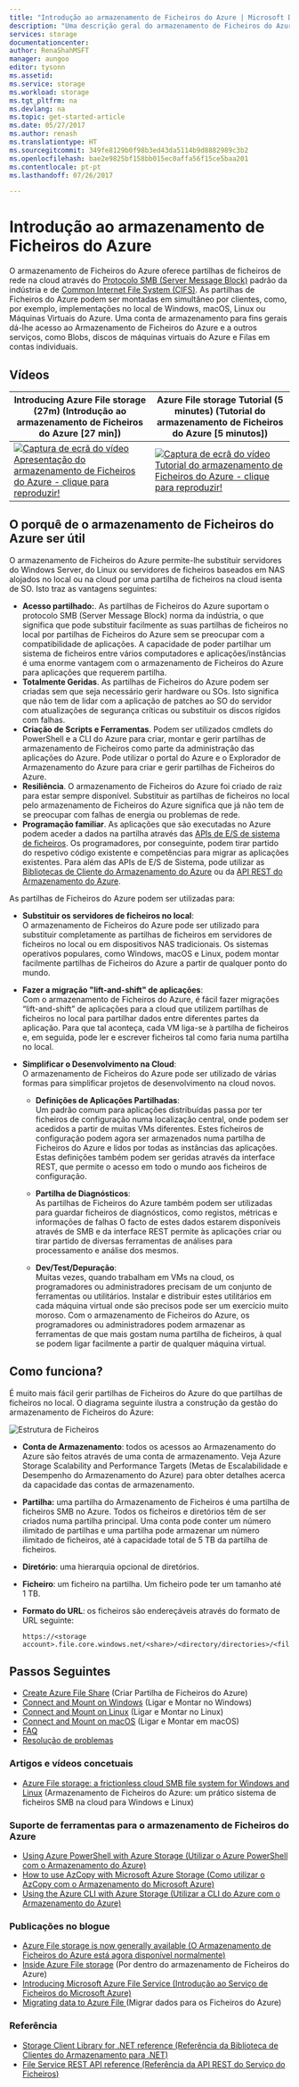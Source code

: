```yaml
---
title: "Introdução ao armazenamento de Ficheiros do Azure | Microsoft Docs"
description: "Uma descrição geral do armazenamento de Ficheiros do Azure, um serviço que lhe permite criar e utilizar partilhas de ficheiros de rede na Microsoft Cloud através da norma da indústria."
services: storage
documentationcenter: 
author: RenaShahMSFT
manager: aungoo
editor: tysonn
ms.assetid: 
ms.service: storage
ms.workload: storage
ms.tgt_pltfrm: na
ms.devlang: na
ms.topic: get-started-article
ms.date: 05/27/2017
ms.author: renash
ms.translationtype: HT
ms.sourcegitcommit: 349fe8129b0f98b3ed43da5114b9d8882989c3b2
ms.openlocfilehash: bae2e9825bf158bb015ec0affa56f15ce5baa201
ms.contentlocale: pt-pt
ms.lasthandoff: 07/26/2017

---
```


# <a name="introduction-to-azure-file-storage"></a>Introdução ao armazenamento de Ficheiros do Azure
O armazenamento de Ficheiros do Azure oferece partilhas de ficheiros de rede na cloud através do [Protocolo SMB (Server Message Block)](https://msdn.microsoft.com/library/windows/desktop/aa365233.aspx) padrão da indústria e de [Common Internet File System (CIFS)](https://technet.microsoft.com/library/cc939973.aspx). As partilhas de Ficheiros do Azure podem ser montadas em simultâneo por clientes, como, por exemplo, implementações no local de Windows, macOS, Linux ou Máquinas Virtuais do Azure. Uma conta de armazenamento para fins gerais dá-lhe acesso ao Armazenamento de Ficheiros do Azure e a outros serviços, como Blobs, discos de máquinas virtuais do Azure e Filas em contas individuais.



## <a name="videos"></a>Vídeos
| Introducing Azure File storage (27m) (Introdução ao armazenamento de Ficheiros do Azure [27 min]) | Azure File storage Tutorial (5 minutes) (Tutorial do armazenamento de Ficheiros do Azure [5 minutos])  |
|-|-|
| [![Captura de ecrã do vídeo Apresentação do armazenamento de Ficheiros do Azure - clique para reproduzir!](media/storage-file-storage/azure-files-introduction-video-snapshot1.png)](https://www.youtube.com/watch?v=zlrpomv5RLs) | [![Captura de ecrã do vídeo Tutorial do armazenamento de Ficheiros do Azure - clique para reproduzir!](media/storage-file-storage/azure-files-introduction-video-snapshot2.png)](https://channel9.msdn.com/Blogs/Azure/Azure-File-storage-with-Windows/) |

## <a name="why-azure-file-storage-is-useful"></a>O porquê de o armazenamento de Ficheiros do Azure ser útil
O armazenamento de Ficheiros do Azure permite-lhe substituir servidores do Windows Server, do Linux ou servidores de ficheiros baseados em NAS alojados no local ou na cloud por uma partilha de ficheiros na cloud isenta de SO. Isto traz as vantagens seguintes:

* **Acesso partilhado:**. As partilhas de Ficheiros do Azure suportam o protocolo SMB (Server Message Block) norma da indústria, o que significa que pode substituir facilmente as suas partilhas de ficheiros no local por partilhas de Ficheiros do Azure sem se preocupar com a compatibilidade de aplicações. A capacidade de poder partilhar um sistema de ficheiros entre vários computadores e aplicações/instâncias é uma enorme vantagem com o armazenamento de Ficheiros do Azure para aplicações que requerem partilha. 
* **Totalmente Geridas**. As partilhas de Ficheiros do Azure podem ser criadas sem que seja necessário gerir hardware ou SOs. Isto significa que não tem de lidar com a aplicação de patches ao SO do servidor com atualizações de segurança críticas ou substituir os discos rígidos com falhas.
* **Criação de Scripts e Ferramentas**. Podem ser utilizados cmdlets do PowerShell e a CLI do Azure para criar, montar e gerir partilhas de armazenamento de Ficheiros como parte da administração das aplicações do Azure. Pode utilizar o portal do Azure e o Explorador de Armazenamento do Azure para criar e gerir partilhas de Ficheiros do Azure. 
* **Resiliência**. O armazenamento de Ficheiros do Azure foi criado de raiz para estar sempre disponível. Substituir as partilhas de ficheiros no local pelo armazenamento de Ficheiros do Azure significa que já não tem de se preocupar com falhas de energia ou problemas de rede. 
* **Programação familiar**. As aplicações que são executadas no Azure podem aceder a dados na partilha através das [APIs de E/S de sistema de ficheiros](https://msdn.microsoft.com/library/system.io.file.aspx). Os programadores, por conseguinte, podem tirar partido do respetivo código existente e competências para migrar as aplicações existentes. Para além das APIs de E/S de Sistema, pode utilizar as [Bibliotecas de Cliente do Armazenamento do Azure](https://msdn.microsoft.com/library/azure/dn261237.aspx) ou da [API REST do Armazenamento do Azure](/rest/api/storageservices/file-service-rest-api).

As partilhas de Ficheiros do Azure podem ser utilizadas para:

* **Substituir os servidores de ficheiros no local**:  
    O armazenamento de Ficheiros do Azure pode ser utilizado para substituir completamente as partilhas de ficheiros em servidores de ficheiros no local ou em dispositivos NAS tradicionais. Os sistemas operativos populares, como Windows, macOS e Linux, podem montar facilmente partilhas de Ficheiros do Azure a partir de qualquer ponto do mundo.

* **Fazer a migração "lift-and-shift" de aplicações**:  
    Com o armazenamento de Ficheiros do Azure, é fácil fazer migrações “lift-and-shift” de aplicações para a cloud que utilizem partilhas de ficheiros no local para partilhar dados entre diferentes partes da aplicação. Para que tal aconteça, cada VM liga-se à partilha de ficheiros e, em seguida, pode ler e escrever ficheiros tal como faria numa partilha no local.

* **Simplificar o Desenvolvimento na Cloud**:  
    O armazenamento de Ficheiros do Azure pode ser utilizado de várias formas para simplificar projetos de desenvolvimento na cloud novos.
    * **Definições de Aplicações Partilhadas**:  
        Um padrão comum para aplicações distribuídas passa por ter ficheiros de configuração numa localização central, onde podem ser acedidos a partir de muitas VMs diferentes. Estes ficheiros de configuração podem agora ser armazenados numa partilha de Ficheiros do Azure e lidos por todas as instâncias das aplicações. Estas definições também podem ser geridas através da interface REST, que permite o acesso em todo o mundo aos ficheiros de configuração.

    * **Partilha de Diagnósticos**:  
        As partilhas de Ficheiros do Azure também podem ser utilizadas para guardar ficheiros de diagnósticos, como registos, métricas e informações de falhas O facto de estes dados estarem disponíveis através de SMB e da interface REST permite às aplicações criar ou tirar partido de diversas ferramentas de análises para processamento e análise dos mesmos.

    * **Dev/Test/Depuração**:  
        Muitas vezes, quando trabalham em VMs na cloud, os programadores ou administradores precisam de um conjunto de ferramentas ou utilitários. Instalar e distribuir estes utilitários em cada máquina virtual onde são precisos pode ser um exercício muito moroso. Com o armazenamento de Ficheiros do Azure, os programadores ou administradores podem armazenar as ferramentas de que mais gostam numa partilha de ficheiros, à qual se podem ligar facilmente a partir de qualquer máquina virtual.
        
## <a name="how-does-it-work"></a>Como funciona?
É muito mais fácil gerir partilhas de Ficheiros do Azure do que partilhas de ficheiros no local. O diagrama seguinte ilustra a construção da gestão do armazenamento de Ficheiros do Azure:

![Estrutura de Ficheiros](../../includes/media/storage-file-concepts-include/files-concepts.png)

* **Conta de Armazenamento**: todos os acessos ao Armazenamento do Azure são feitos através de uma conta de armazenamento. Veja Azure Storage Scalability and Performance Targets (Metas de Escalabilidade e Desempenho do Armazenamento do Azure) para obter detalhes acerca da capacidade das contas de armazenamento.
* **Partilha:** uma partilha do Armazenamento de Ficheiros é uma partilha de ficheiros SMB no Azure. Todos os ficheiros e diretórios têm de ser criados numa partilha principal. Uma conta pode conter um número ilimitado de partilhas e uma partilha pode armazenar um número ilimitado de ficheiros, até à capacidade total de 5 TB da partilha de ficheiros.
* **Diretório**: uma hierarquia opcional de diretórios.
* **Ficheiro**: um ficheiro na partilha. Um ficheiro pode ter um tamanho até 1 TB.
* **Formato do URL**: os ficheiros são endereçáveis através do formato de URL seguinte:  

    ```
    https://<storage account>.file.core.windows.net/<share>/<directory/directories>/<file>
    ```
## <a name="next-steps"></a>Passos Seguintes
* [Create Azure File Share](storage-file-how-to-create-file-share.md) (Criar Partilha de Ficheiros do Azure)
* [Connect and Mount on Windows](storage-file-how-to-use-files-windows.md) (Ligar e Montar no Windows)
* [Connect and Mount on Linux](storage-how-to-use-files-linux.md) (Ligar e Montar no Linux)
* [Connect and Mount on macOS](storage-file-how-to-use-files-mac.md) (Ligar e Montar em macOS)
* [FAQ](storage-files-faq.md)
* [Resolução de problemas](storage-troubleshoot-file-connection-problems.md)

### <a name="conceptual-articles-and-videos"></a>Artigos e vídeos concetuais
* [Azure File storage: a frictionless cloud SMB file system for Windows and Linux](https://azure.microsoft.com/documentation/videos/azurecon-2015-azure-files-storage-a-frictionless-cloud-smb-file-system-for-windows-and-linux/) (Armazenamento de Ficheiros do Azure: um prático sistema de ficheiros SMB na cloud para Windows e Linux)

### <a name="tooling-support-for-azure-file-storage"></a>Suporte de ferramentas para o armazenamento de Ficheiros do Azure
* [Using Azure PowerShell with Azure Storage (Utilizar o Azure PowerShell com o Armazenamento do Azure)](storage-powershell-guide-full.md)
* [How to use AzCopy with Microsoft Azure Storage (Como utilizar o AzCopy com o Armazenamento do Microsoft Azure)](storage-use-azcopy.md)
* [Using the Azure CLI with Azure Storage (Utilizar a CLI do Azure com o Armazenamento do Azure)](storage-azure-cli.md#create-and-manage-file-shares)

### <a name="blog-posts"></a>Publicações no blogue
* [Azure File storage is now generally available (O Armazenamento de Ficheiros do Azure está agora disponível normalmente)](https://azure.microsoft.com/blog/azure-file-storage-now-generally-available/)
* [Inside Azure File storage](https://azure.microsoft.com/blog/inside-azure-file-storage/) (Por dentro do armazenamento de Ficheiros do Azure)
* [Introducing Microsoft Azure File Service (Introdução ao Serviço de Ficheiros do Microsoft Azure)](http://blogs.msdn.com/b/windowsazurestorage/archive/2014/05/12/introducing-microsoft-azure-file-service.aspx)
* [Migrating data to Azure File ](https://azure.microsoft.com/blog/migrating-data-to-microsoft-azure-files/) (Migrar dados para os Ficheiros do Azure)

### <a name="reference"></a>Referência
* [Storage Client Library for .NET reference (Referência da Biblioteca de Clientes do Armazenamento para .NET)](https://msdn.microsoft.com/library/azure/dn261237.aspx)
* [File Service REST API reference (Referência da API REST do Serviço do Ficheiros)](http://msdn.microsoft.com/library/azure/dn167006.aspx)

